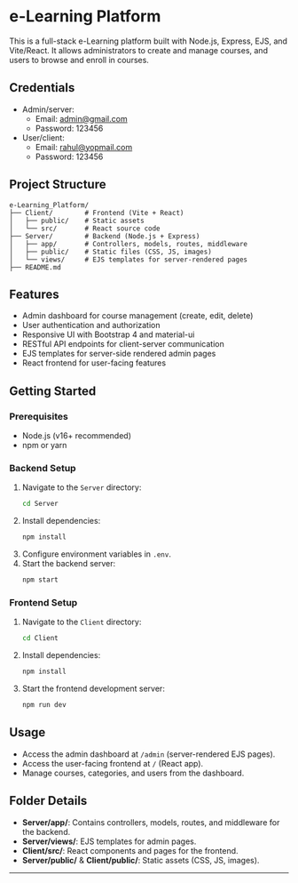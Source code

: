 # e-Learning Platform

This is a full-stack e-Learning platform built with Node.js, Express, EJS, and Vite/React. It allows administrators to create and manage courses, and users to browse and enroll in courses.

## Credentials

- Admin/server:
  - Email: admin@gmail.com
  - Password: 123456
- User/client:
  - Email: rahul@yopmail.com
  - Password: 123456

## Project Structure

```
e-Learning_Platform/
├── Client/        # Frontend (Vite + React)
│   ├── public/    # Static assets
│   └── src/       # React source code
├── Server/        # Backend (Node.js + Express)
│   ├── app/       # Controllers, models, routes, middleware
│   ├── public/    # Static files (CSS, JS, images)
│   └── views/     # EJS templates for server-rendered pages
├── README.md
```

## Features

- Admin dashboard for course management (create, edit, delete)
- User authentication and authorization
- Responsive UI with Bootstrap 4 and material-ui
- RESTful API endpoints for client-server communication
- EJS templates for server-side rendered admin pages
- React frontend for user-facing features

## Getting Started

### Prerequisites

- Node.js (v16+ recommended)
- npm or yarn

### Backend Setup

1. Navigate to the `Server` directory:
   ```bash
   cd Server
   ```
2. Install dependencies:
   ```bash
   npm install
   ```
3. Configure environment variables in `.env`.
4. Start the backend server:
   ```bash
   npm start
   ```

### Frontend Setup

1. Navigate to the `Client` directory:
   ```bash
   cd Client
   ```
2. Install dependencies:
   ```bash
   npm install
   ```
3. Start the frontend development server:
   ```bash
   npm run dev
   ```

## Usage

- Access the admin dashboard at `/admin` (server-rendered EJS pages).
- Access the user-facing frontend at `/` (React app).
- Manage courses, categories, and users from the dashboard.

## Folder Details

- **Server/app/**: Contains controllers, models, routes, and middleware for the backend.
- **Server/views/**: EJS templates for admin pages.
- **Client/src/**: React components and pages for the frontend.
- **Server/public/** & **Client/public/**: Static assets (CSS, JS, images).

---
